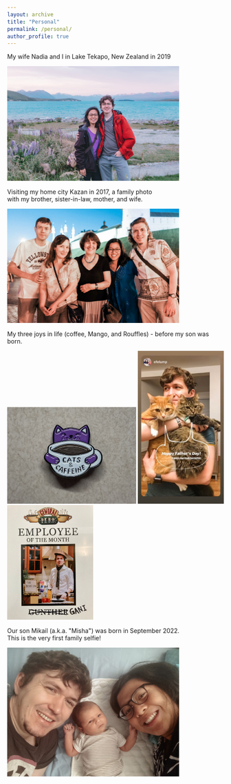```yaml
---
layout: archive
title: "Personal"
permalink: /personal/
author_profile: true
---
```


My wife Nadia and I in Lake Tekapo, New Zealand in 2019

<img src="https://github.com/gani-nurmukhametov/gani-nurmukhametov.github.io/blob/master/images/New Zealand - 2019.jpg" width ="400">




Visiting my home city Kazan in 2017, a family photo <br>
with my brother, sister-in-law, mother, and wife.

<img src="https://github.com/gani-nurmukhametov/gani-nurmukhametov.github.io/blob/master/images/Kazan-2017.jpg" width ="400">




My three joys in life (coffee, Mango, and Rouffles) - before my son was born.

<img src="https://github.com/gani-nurmukhametov/gani-nurmukhametov.github.io/blob/master/images/Pin.jpeg" width ="300"> <img src="https://github.com/gani-nurmukhametov/gani-nurmukhametov.github.io/blob/master/images/Father's Day.jpeg" width ="200"> <img src="https://github.com/gani-nurmukhametov/gani-nurmukhametov.github.io/blob/master/images/Barrista.jpeg" width ="200">




Our son Mikail (a.k.a. "Misha") was born in September 2022. <br>
This is the very first family selfie!

<img src="https://github.com/gani-nurmukhametov/gani-nurmukhametov.github.io/blob/master/images/Family selfie.jpeg" width ="400">
